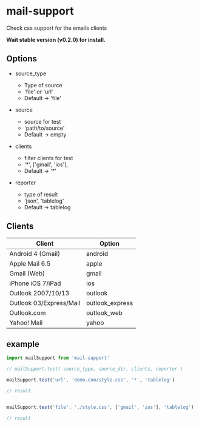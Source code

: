 # mail-support

Check css support for the emails clients

**Wait stable version (v0.2.0) for install.**


## Options

- source_type
  - Type of source
  - 'file' or 'url'
  - Default -> 'file'


- source
  - source for test
  - 'path/to/source'
  - Default -> empty


- clients
  - filter clients for test
  - '*', ['gmail', 'ios'],
  - Default -> '*'


- reporter
  - type of result
  - 'json', 'tablelog'
  - Default -> tablelog


## Clients

| Client | Option |
| ------ | ------ |
| Android 4 (Gmail) | android |
| Apple Mail 6.5 | apple |
| Gmail (Web) | gmail |
| iPhone iOS 7/iPad | ios |
| Outlook 2007/10/13 | outlook |
| Outlook 03/Express/Mail | outlook_express |
| Outlook.com | outlook_web |
| Yahoo! Mail | yahoo |


## example

```js
import mailSupport from 'mail-support'

// mailSupport.test( source_type, source_dir, clients, reporter )

mailSupport.test('url', 'demo.com/style.css', '*', 'tablelog')

// result


mailSupport.test('file', './style.css', ['gmail', 'ios'], 'tablelog')

// result

```
